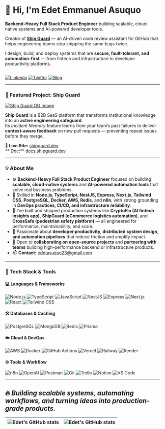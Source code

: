
# 👋 Hi, I'm Edet Emmanuel Asuquo  

**Backend-Heavy Full Stack Product Engineer** building scalable, cloud-native systems and AI-powered developer tools.  

Creator of **[Ship Guard](https://shipguard.dev)** — an AI-driven code review assistant for GitHub that helps engineering teams stop shipping the same bugs twice.  

I design, build, and deploy systems that are **secure, fault-tolerant, and automation-first** — from fintech and infrastructure to developer productivity platforms.  

<img src="https://komarev.com/ghpvc/?username=eddy1759&style=flat-square&color=blue" alt=""/>

[![Linkedin](https://img.shields.io/badge/-LinkedIn-blue?style=for-the-badge&logo=Linkedin&logoColor=white)](https://www.linkedin.com/in/edet-e-asuquo)
[![Twitter](https://img.shields.io/badge/-@eddyozone-1ca0f1?style=for-the-badge&logo=twitter&logoColor=white)](https://twitter.com/eddyozone)
[![Blog](https://img.shields.io/badge/-Blog-orange?style=for-the-badge&logo=hashnode&logoColor=white)](https://eddy.hashnode.dev/)

---

### 🚀 Featured Project: Ship Guard  

<a href="https://shipguard.dev" target="_blank">
  <img src="https://shipguard.dev/og-image.png" alt="Ship Guard OG Image" />
</a>

**Ship Guard** is a B2B SaaS platform that transforms institutional knowledge into an **active engineering safeguard**.  
Its *Incident Memory* feature learns from your team’s past failures to deliver **context-aware feedback** on new pull requests — preventing repeat issues before they merge.  

**🔗 Live Site:** [shipguard.dev](https://shipguard.dev)  
** Doc:** [docs.shipguard.dev](https://docs.shipguard.dev)

---

### 💡 About Me  

- ⚙️ **Backend-Heavy Full Stack Product Engineer** focused on building **scalable, cloud-native systems** and **AI-powered automation tools** that solve real business problems.  
- 🧠 Skilled in **Node.js, TypeScript, NestJS, Express, Next.js, Tailwind CSS, PostgreSQL, Docker, AWS, Redis**, and **n8n**, with strong grounding in **DevOps practices, CI/CD, and infrastructure reliability**.  
- 🚀 I’ve built and shipped production systems like **CryptoFlo (AI fintech insights app)**, **ShipGuard (eCommerce logistics automation)**, and **CrossSafe (pedestrian safety platform)** — all engineered for performance, maintainability, and scale.  
- 🧩 Passionate about **developer productivity, distributed system design, and automation pipelines** that reduce friction and amplify impact.  
- 🤝 Open to **collaborating on open-source projects** and **partnering with teams** building high-performance backend or infrastructure products.  
- 📫 **Contact:** [edetasuquo23@gmail.com](mailto:edetasuquo23@gmail.com)  

---

### 🧰 Tech Stack & Tools  

#### 💻 Languages & Frameworks  
![Node.js](https://img.shields.io/badge/Node.js-43853D?style=for-the-badge&logo=node.js&logoColor=white)
![TypeScript](https://img.shields.io/badge/TypeScript-3178C6?style=for-the-badge&logo=typescript&logoColor=white)
![JavaScript](https://img.shields.io/badge/JavaScript-F7E017?style=for-the-badge&logo=javascript&logoColor=black)
![NestJS](https://img.shields.io/badge/NestJS-E0234E?style=for-the-badge&logo=nestjs&logoColor=white)
![Express](https://img.shields.io/badge/Express.js-404D59?style=for-the-badge)
![Next.js](https://img.shields.io/badge/Next.js-000000?style=for-the-badge&logo=nextdotjs&logoColor=white)
![React](https://img.shields.io/badge/React-20232A?style=for-the-badge&logo=react&logoColor=61DAFB)
![Tailwind CSS](https://img.shields.io/badge/Tailwind_CSS-06B6D4?style=for-the-badge&logo=tailwindcss&logoColor=white)

#### 🛠️ Databases & Caching  
![PostgreSQL](https://img.shields.io/badge/PostgreSQL-316192?style=for-the-badge&logo=postgresql&logoColor=white)
![MongoDB](https://img.shields.io/badge/MongoDB-4EA94B?style=for-the-badge&logo=mongodb&logoColor=white)
![Redis](https://img.shields.io/badge/Redis-DC382D?style=for-the-badge&logo=redis&logoColor=white)
![Prisma](https://img.shields.io/badge/Prisma-2D3748?style=for-the-badge&logo=prisma&logoColor=white)

#### ☁️ Cloud & DevOps  
![AWS](https://img.shields.io/badge/AWS-FF9900?style=for-the-badge&logo=amazonaws&logoColor=white)
![Docker](https://img.shields.io/badge/Docker-2496ED?style=for-the-badge&logo=docker&logoColor=white)
![GitHub Actions](https://img.shields.io/badge/GitHub_Actions-2088FF?style=for-the-badge&logo=githubactions&logoColor=white)
![Vercel](https://img.shields.io/badge/Vercel-000000?style=for-the-badge&logo=vercel&logoColor=white)
![Railway](https://img.shields.io/badge/Railway-0B0D0E?style=for-the-badge&logo=railway&logoColor=white)
![Render](https://img.shields.io/badge/Render-46E3B7?style=for-the-badge&logo=render&logoColor=black)

#### ⚙️ Tools & Workflow  
![n8n](https://img.shields.io/badge/n8n-FF6B6B?style=for-the-badge&logo=n8n&logoColor=white)
![OpenAI](https://img.shields.io/badge/OpenAI-412991?style=for-the-badge&logo=openai&logoColor=white)
![Postman](https://img.shields.io/badge/Postman-FF6C37?style=for-the-badge&logo=postman&logoColor=white)
![Git](https://img.shields.io/badge/Git-F05033?style=for-the-badge&logo=git&logoColor=white)
![Trello](https://img.shields.io/badge/Trello-0079BF?style=for-the-badge&logo=trello&logoColor=white)
![Notion](https://img.shields.io/badge/Notion-000000?style=for-the-badge&logo=notion&logoColor=white)
![VS Code](https://img.shields.io/badge/VS_Code-007ACC?style=for-the-badge&logo=visualstudiocode&logoColor=white)

---
🔥 *Building scalable systems, automating workflows, and turning ideas into production-grade products.*
---

| <img align="center" src="https://github-readme-stats.vercel.app/api?username=eddy1759&show_icons=true&include_all_commits=true&show=prs_merged,prs_merged_percentage" alt="Edet's GitHub stats" /> | <img align="center" src="https://github-readme-stats.vercel.app/api/top-langs/?username=eddy1759&langs_count=12&layout=compact&theme=dark&background=000000&hide_border=true" alt="Edet's GitHub stats" /> |
| ------------- | ------------- |
